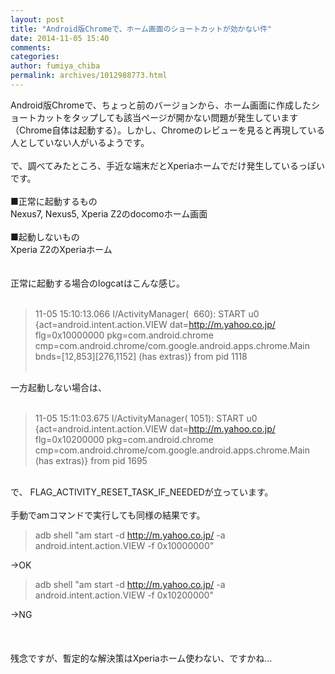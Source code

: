 ```yaml
---
layout: post
title: "Android版Chromeで、ホーム画面のショートカットが効かない件"
date: 2014-11-05 15:40
comments: 
categories: 
author: fumiya_chiba
permalink: archives/1012988773.html
---
```


Android版Chromeで、ちょっと前のバージョンから、ホーム画面に作成したショートカットをタップしても該当ページが開かない問題が発生しています（Chrome自体は起動する）。しかし、Chromeのレビューを見ると再現している人としていない人がいるようです。<br /><br />で、調べてみたところ、手近な端末だとXperiaホームでだけ発生しているっぽいです。<br />&nbsp;<br />■正常に起動するもの<br />Nexus7, Nexus5, Xperia Z2のdocomoホーム画面<br /><br />■起動しないもの<br />Xperia Z2のXperiaホーム<br /><br /><br />正常に起動する場合のlogcatはこんな感じ。<br /><br /><blockquote>11-05 15:10:13.066 I/ActivityManager( &nbsp;660): START u0 {act=android.intent.action.VIEW dat=http://m.yahoo.co.jp/ flg=0x10000000 pkg=com.android.chrome cmp=com.android.chrome/com.google.android.apps.chrome.Main bnds=[12,853][276,1152] (has extras)} from pid 1118<br />&nbsp;</blockquote>一方起動しない場合は、<br /><br /><blockquote>11-05 15:11:03.675 I/ActivityManager( 1051): START u0 {act=android.intent.action.VIEW dat=http://m.yahoo.co.jp/ flg=0x10200000 pkg=com.android.chrome cmp=com.android.chrome/com.google.android.apps.chrome.Main (has extras)} from pid 1695</blockquote>&nbsp;<br />で、&nbsp;FLAG_ACTIVITY_RESET_TASK_IF_NEEDEDが立っています。<br /><br />手動でamコマンドで実行しても同様の結果です。<br /><blockquote>adb shell "am start -d http://m.yahoo.co.jp/ -a android.intent.action.VIEW -f 0x10000000"</blockquote>→OK<br /><blockquote>adb shell "am start -d http://m.yahoo.co.jp/ -a android.intent.action.VIEW -f 0x10200000"</blockquote>→NG<br /><br /><br /><br />残念ですが、暫定的な解決策はXperiaホーム使わない、ですかね…<br /><br />

